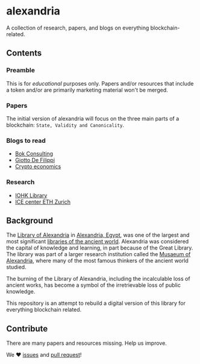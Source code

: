 # alexandria

A collection of research, papers, and blogs on everything blockchain-related.

## Contents

### Preamble

This is for _educational_ purposes only.
Papers and/or resources that include a token and/or are primarily marketing material won't be merged.

### Papers

The initial version of alexandria will focus on the three main parts of a blockchain: `State, Validity and Canonicality`.

### Blogs to read

- [Bok Consulting](https://www.bokconsulting.com.au/)
- [Giotto De Filippi](https://medium.com/@giottodf)
- [Crypto economics](http://cryptoeconomics.study/)

### Research

- [IOHK Library](https://iohk.io/research/library/)
- [ICE center ETH Zurich](http://ice.ethz.ch/)

## Background

The [Library of Alexandria](https://en.wikipedia.org/wiki/Library_of_Alexandria) in [Alexandria, Egypt](https://en.wikipedia.org/wiki/Alexandria,_Egypt "Alexandria, Egypt"), was one of the largest and most significant [libraries of the ancient world](https://en.wikipedia.org/wiki/List_of_libraries_in_the_ancient_world "List of libraries in the ancient world"). Alexandria was considered the capital of knowledge and learning, in part because of the Great Library. The library was part of a larger research institution called the [Musaeum of Alexandria](https://en.wikipedia.org/wiki/Musaeum "Musaeum"), where many of the most famous thinkers of the ancient world studied.

The burning of the Library of Alexandria, including the incalculable loss of ancient works, has become a symbol of the irretrievable loss of public knowledge.

This repository is an attempt to rebuild a digital version of this library for everything blockchain related.

## Contribute

There are many papers and resources missing. Help us improve.

We ❤ [issues](https://github.com/Trinkler/alexandria/issues/new) and [pull request](https://github.com/Trinkler/alexandria/fork)!
